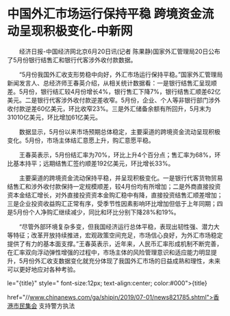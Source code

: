 # 中国外汇市场运行保持平稳 跨境资金流动呈现积极变化-中新网

　　经济日报-中国经济网北京6月20日讯(记者 陈果静)国家外汇管理局20日公布了5月份银行结售汇和银行代客涉外收付款数据。

　　“5月份我国外汇收支形势稳中向好，外汇市场运行保持平稳。”国家外汇管理局新闻发言人、总经济师王春英介绍，从相关统计数据看：一是银行结售汇呈现顺差。5月份，银行结汇较4月份增长4%，银行售汇下降7%，银行结售汇顺差62亿美元。二是银行代客涉外收付款逆差收窄。5月份，企业、个人等非银行部门涉外收付款逆差60亿美元，环比收窄23%。三是外汇储备余额有所回升，5月末为31010亿美元，环比增加61亿美元。

　　数据显示，5月份以来市场预期总体稳定，主要渠道的跨境资金流动呈现积极变化。5月份，市场主体结汇意愿上升，购汇意愿平稳。

　　王春英表示，5月份结汇率为70%，环比上升4个百分点；售汇率为68%，环比基本持平；远期结售汇签约顺差192亿美元，环比增长33%。

　　主要渠道的跨境资金流动保持平稳，并呈现积极变化。一是银行代客货物贸易结售汇和涉外收付款保持一定规模顺差，较4月份均有所增加；二是外商直接投资资本金结汇增长，对外直接投资资本金购汇稳中有降，直接投资结售汇顺差增加；三是企业投资收益购汇正常有序，受季节性因素影响环比增加但低于上年同期；四是5月份个人净购汇继续减少，同比和环比分别下降28%和19%。

　　“尽管外部环境复杂多变，但我国经济运行总体平稳，表现出韧性强、潜力大等特征；改革开放持续推进，宏观政策空间充足，市场信心良好，为外汇市场稳定提供了有力的基本面支撑。”王春英表示，近年来，人民币汇率形成机制不断完善，在汇率双向浮动弹性增强的过程中，市场主体的风险管理意识和适应能力明显提升，5月份外汇收支数据变化就充分体现了我国外汇市场的日益成熟和理性，未来可以更好地应对各种考验。

le="{title}" style=" font-size:12px; text-align:center; color:#000">{title}

href="//www.chinanews.com/ga/shipin/2019/07-01/news821785.shtml">香港市民集会 支持警方执法
